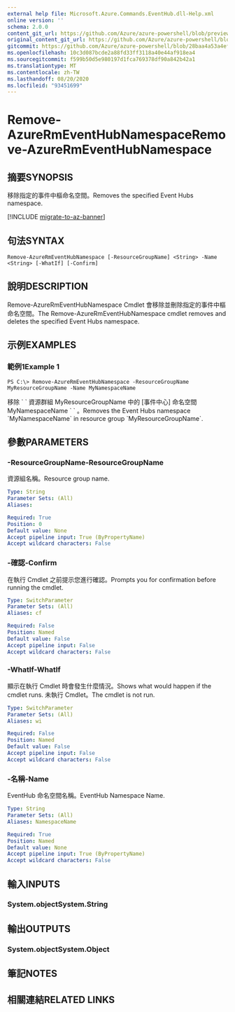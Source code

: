 ```yaml
---
external help file: Microsoft.Azure.Commands.EventHub.dll-Help.xml
online version: ''
schema: 2.0.0
content_git_url: https://github.com/Azure/azure-powershell/blob/preview/src/ResourceManager/EventHub/Commands.EventHub/help/Remove-AzureRmEventHubNamespace.md
original_content_git_url: https://github.com/Azure/azure-powershell/blob/preview/src/ResourceManager/EventHub/Commands.EventHub/help/Remove-AzureRmEventHubNamespace.md
gitcommit: https://github.com/Azure/azure-powershell/blob/28baa4a53a4efceb1197c032a8db08e199f0858d
ms.openlocfilehash: 10c3d087bcde2a88fd33ff3118a40e44af918ea4
ms.sourcegitcommit: f599b50d5e980197d1fca769378df90a842b42a1
ms.translationtype: MT
ms.contentlocale: zh-TW
ms.lasthandoff: 08/20/2020
ms.locfileid: "93451699"
---
```

# <span data-ttu-id="53c1b-101">Remove-AzureRmEventHubNamespace</span><span class="sxs-lookup"><span data-stu-id="53c1b-101">Remove-AzureRmEventHubNamespace</span></span>

## <span data-ttu-id="53c1b-102">摘要</span><span class="sxs-lookup"><span data-stu-id="53c1b-102">SYNOPSIS</span></span>
<span data-ttu-id="53c1b-103">移除指定的事件中樞命名空間。</span><span class="sxs-lookup"><span data-stu-id="53c1b-103">Removes the specified Event Hubs namespace.</span></span>

[!INCLUDE [migrate-to-az-banner](../../includes/migrate-to-az-banner.md)]

## <span data-ttu-id="53c1b-104">句法</span><span class="sxs-lookup"><span data-stu-id="53c1b-104">SYNTAX</span></span>

```
Remove-AzureRmEventHubNamespace [-ResourceGroupName] <String> -Name <String> [-WhatIf] [-Confirm]
```

## <span data-ttu-id="53c1b-105">說明</span><span class="sxs-lookup"><span data-stu-id="53c1b-105">DESCRIPTION</span></span>
<span data-ttu-id="53c1b-106">Remove-AzureRmEventHubNamespace Cmdlet 會移除並刪除指定的事件中樞命名空間。</span><span class="sxs-lookup"><span data-stu-id="53c1b-106">The Remove-AzureRmEventHubNamespace cmdlet removes and deletes the specified Event Hubs namespace.</span></span>

## <span data-ttu-id="53c1b-107">示例</span><span class="sxs-lookup"><span data-stu-id="53c1b-107">EXAMPLES</span></span>

### <span data-ttu-id="53c1b-108">範例1</span><span class="sxs-lookup"><span data-stu-id="53c1b-108">Example 1</span></span>
```
PS C:\> Remove-AzureRmEventHubNamespace -ResourceGroupName MyResourceGroupName -Name MyNamespaceName
```

<span data-ttu-id="53c1b-109">移除 \` \` 資源群組 MyResourceGroupName 中的 [事件中心] 命名空間 MyNamespaceName \` \` 。</span><span class="sxs-lookup"><span data-stu-id="53c1b-109">Removes the Event Hubs namespace \`MyNamespaceName\` in resource group \`MyResourceGroupName\`.</span></span>

## <span data-ttu-id="53c1b-110">參數</span><span class="sxs-lookup"><span data-stu-id="53c1b-110">PARAMETERS</span></span>

### <span data-ttu-id="53c1b-111">-ResourceGroupName</span><span class="sxs-lookup"><span data-stu-id="53c1b-111">-ResourceGroupName</span></span>
<span data-ttu-id="53c1b-112">資源組名稱。</span><span class="sxs-lookup"><span data-stu-id="53c1b-112">Resource group name.</span></span>

```yaml
Type: String
Parameter Sets: (All)
Aliases: 

Required: True
Position: 0
Default value: None
Accept pipeline input: True (ByPropertyName)
Accept wildcard characters: False
```

### <span data-ttu-id="53c1b-113">-確認</span><span class="sxs-lookup"><span data-stu-id="53c1b-113">-Confirm</span></span>
<span data-ttu-id="53c1b-114">在執行 Cmdlet 之前提示您進行確認。</span><span class="sxs-lookup"><span data-stu-id="53c1b-114">Prompts you for confirmation before running the cmdlet.</span></span>

```yaml
Type: SwitchParameter
Parameter Sets: (All)
Aliases: cf

Required: False
Position: Named
Default value: False
Accept pipeline input: False
Accept wildcard characters: False
```

### <span data-ttu-id="53c1b-115">-WhatIf</span><span class="sxs-lookup"><span data-stu-id="53c1b-115">-WhatIf</span></span>
<span data-ttu-id="53c1b-116">顯示在執行 Cmdlet 時會發生什麼情況。</span><span class="sxs-lookup"><span data-stu-id="53c1b-116">Shows what would happen if the cmdlet runs.</span></span>
<span data-ttu-id="53c1b-117">未執行 Cmdlet。</span><span class="sxs-lookup"><span data-stu-id="53c1b-117">The cmdlet is not run.</span></span>

```yaml
Type: SwitchParameter
Parameter Sets: (All)
Aliases: wi

Required: False
Position: Named
Default value: False
Accept pipeline input: False
Accept wildcard characters: False
```

### <span data-ttu-id="53c1b-118">-名稱</span><span class="sxs-lookup"><span data-stu-id="53c1b-118">-Name</span></span>
<span data-ttu-id="53c1b-119">EventHub 命名空間名稱。</span><span class="sxs-lookup"><span data-stu-id="53c1b-119">EventHub Namespace Name.</span></span>

```yaml
Type: String
Parameter Sets: (All)
Aliases: NamespaceName

Required: True
Position: Named
Default value: None
Accept pipeline input: True (ByPropertyName)
Accept wildcard characters: False
```

## <span data-ttu-id="53c1b-120">輸入</span><span class="sxs-lookup"><span data-stu-id="53c1b-120">INPUTS</span></span>

### <span data-ttu-id="53c1b-121">System.object</span><span class="sxs-lookup"><span data-stu-id="53c1b-121">System.String</span></span>

## <span data-ttu-id="53c1b-122">輸出</span><span class="sxs-lookup"><span data-stu-id="53c1b-122">OUTPUTS</span></span>

### <span data-ttu-id="53c1b-123">System.object</span><span class="sxs-lookup"><span data-stu-id="53c1b-123">System.Object</span></span>

## <span data-ttu-id="53c1b-124">筆記</span><span class="sxs-lookup"><span data-stu-id="53c1b-124">NOTES</span></span>

## <span data-ttu-id="53c1b-125">相關連結</span><span class="sxs-lookup"><span data-stu-id="53c1b-125">RELATED LINKS</span></span>

